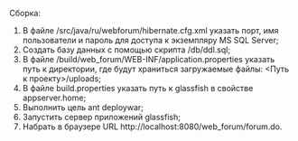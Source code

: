 Сборка:

1) В файле /src/java/ru/webforum/hibernate.cfg.xml указать порт, имя пользователи и пароль для доступа к экземпляру MS SQL Server;
2) Создать базу данных с помощью скрипта /db/ddl.sql;
3) В файле /build/web_forum/WEB-INF/application.properties указать путь к директории, где будут храниться загружаемые файлы: <Путь к проекту>/uploads;
4) В файле build.properties указать путь к glassfish в свойстве appserver.home;
5) Выполнить цель ant deploywar;
6) Запустить сервер приложений glassfish;
7) Набрать в браузере URL http://localhost:8080/web_forum/forum.do.
